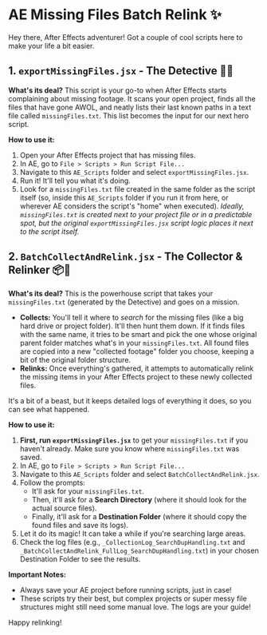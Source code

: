 # AE Missing Files Batch Relink ✨

Hey there, After Effects adventurer! Got a couple of cool scripts here to make your life a bit easier.

## 1. `exportMissingFiles.jsx` - The Detective 🕵️‍♀️

**What's its deal?**
This script is your go-to when After Effects starts complaining about missing footage. It scans your open project, finds all the files that have gone AWOL, and neatly lists their last known paths in a text file called `missingFiles.txt`. This list becomes the input for our next hero script.

**How to use it:**
1.  Open your After Effects project that has missing files.
2.  In AE, go to `File > Scripts > Run Script File...`
3.  Navigate to this `AE_Scripts` folder and select `exportMissingFiles.jsx`.
4.  Run it! It'll tell you what it's doing.
5.  Look for a `missingFiles.txt` file created in the same folder as the script itself (so, inside this `AE_Scripts` folder if you run it from here, or wherever AE considers the script's "home" when executed). *Ideally, `missingFiles.txt` is created next to your project file or in a predictable spot, but the original `exportMissingFiles.jsx` script logic places it next to the script itself.*

## 2. `BatchCollectAndRelink.jsx` - The Collector & Relinker 📦🔗

**What's its deal?**
This is the powerhouse script that takes your `missingFiles.txt` (generated by the Detective) and goes on a mission.
*   **Collects:** You'll tell it where to *search* for the missing files (like a big hard drive or project folder). It'll then hunt them down. If it finds files with the same name, it tries to be smart and pick the one whose original parent folder matches what's in your `missingFiles.txt`. All found files are copied into a new "collected footage" folder you choose, keeping a bit of the original folder structure.
*   **Relinks:** Once everything's gathered, it attempts to automatically relink the missing items in your After Effects project to these newly collected files.

It's a bit of a beast, but it keeps detailed logs of everything it does, so you can see what happened.

**How to use it:**
1.  **First, run `exportMissingFiles.jsx`** to get your `missingFiles.txt` if you haven't already. Make sure you know where `missingFiles.txt` was saved.
2.  In AE, go to `File > Scripts > Run Script File...`
3.  Navigate to this `AE_Scripts` folder and select `BatchCollectAndRelink.jsx`.
4.  Follow the prompts:
    *   It'll ask for your `missingFiles.txt`.
    *   Then, it'll ask for a **Search Directory** (where it should look for the actual source files).
    *   Finally, it'll ask for a **Destination Folder** (where it should copy the found files and save its logs).
5.  Let it do its magic! It can take a while if you're searching large areas.
6.  Check the log files (e.g., `_CollectionLog_SearchDupHandling.txt` and `_BatchCollectAndRelink_FullLog_SearchDupHandling.txt`) in your chosen Destination Folder to see the results.

**Important Notes:**
*   Always save your AE project before running scripts, just in case!
*   These scripts try their best, but complex projects or super messy file structures might still need some manual love. The logs are your guide!

Happy relinking! 
